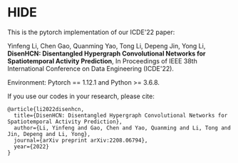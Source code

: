 # HIDE
This is the pytorch implementation of our ICDE'22 paper:  

Yinfeng Li, Chen Gao, Quanming Yao, Tong Li, Depeng Jin, Yong Li, **DisenHCN: Disentangled Hypergraph Convolutional Networks for Spatiotemporal Activity Prediction**, In Proceedings of IEEE 38th International Conference on Data Engineering (ICDE'22).

Environment: Pytorch == 1.12.1 and Python >= 3.6.8.

If you use our codes in your research, please cite:
```
@article{li2022disenhcn,
  title={DisenHCN: Disentangled Hypergraph Convolutional Networks for Spatiotemporal Activity Prediction},
  author={Li, Yinfeng and Gao, Chen and Yao, Quanming and Li, Tong and Jin, Depeng and Li, Yong},
  journal={arXiv preprint arXiv:2208.06794},
  year={2022}
}
```
